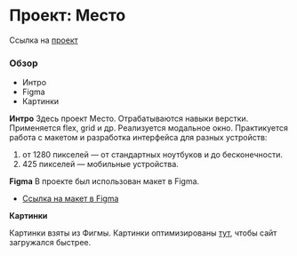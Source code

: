 # Проект: Место

Ссылка на [проект](https://sashasviridova.github.io/mesto-project/index.html)

### Обзор
* Интро
* Figma
* Картинки

**Интро**
Здесь проект Место.
Отрабатываются навыки верстки. Применяется flex, grid и др. 
Реализуется модальное окно.
Практикуется работа с макетом и разработка интерфейса для разных устройств:
1. от 1280 пикселей — от стандартных ноутбуков и до бесконечности.
2. 425 пикселей — мобильные устройства.


**Figma**
В проекте был использован макет в Figma.
* [Ссылка на макет в Figma](https://www.figma.com/file/2cn9N9jSkmxD84oJik7xL7/JavaScript.-Sprint-4?node-id=0%3A1)

**Картинки**

Картинки взяты из Фигмы.
Картинки оптимизированы [тут](https://tinypng.com/), чтобы сайт загружался быстрее.
